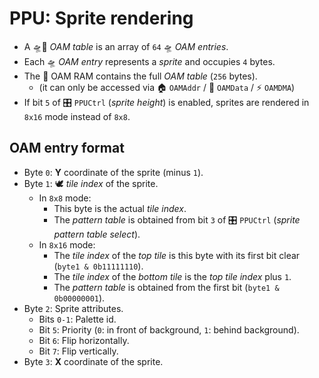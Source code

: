# PPU: Sprite rendering

- A 🛸📖 _OAM table_ is an array of `64` 🛸 _OAM entries_.
- Each 🛸 _OAM entry_ represents a _sprite_ and occupies `4` bytes.
- The 🐏 OAM RAM contains the full _OAM table_ (`256` bytes).
  - (it can only be accessed via 🏠 `OAMAddr` / 📝 `OAMData` / ⚡ `OAMDMA`)
- If bit `5` of 🎛️ `PPUCtrl` (_sprite height_) is enabled, sprites are rendered in `8x16` mode instead of `8x8`.

## OAM entry format

- Byte `0`: **Y** coordinate of the sprite (minus `1`).
- Byte `1`: 🕊️ _tile index_ of the sprite.
  - In `8x8` mode:
    - This byte is the actual _tile index_.
    - The _pattern table_ is obtained from bit `3` of 🎛️ `PPUCtrl` (_sprite pattern table select_).
  - In `8x16` mode:
    - The _tile index_ of the _top tile_ is this byte with its first bit clear (`byte1 & 0b11111110`).
    - The _tile index_ of the _bottom tile_ is the _top tile index_ plus `1`.
    - The _pattern table_ is obtained from the first bit (`byte1 & 0b00000001`).
- Byte `2`: Sprite attributes.
  - Bits `0-1`: Palette id.
  - Bit `5`: Priority (`0`: in front of background, `1`: behind background).
  - Bit `6`: Flip horizontally.
  - Bit `7`: Flip vertically.
- Byte `3`: **X** coordinate of the sprite.
